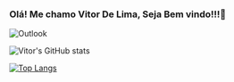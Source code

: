 
### Olá! Me chamo Vitor De Lima, Seja Bem vindo!!!👋
![Outlook](https://img.shields.io/badge/Microsoft_Outlook-0078D4?style=for-the-badge&logo=microsoft-outlook&logoColor=white)

![Vitor's GitHub stats](https://github-readme-stats.vercel.app/api?username=VlT0R&show_icons=true&theme=midnight-purple)      

[![Top Langs](https://github-readme-stats.vercel.app/api/top-langs/?username=VlT0R&layout=compact)](https://github.com/anuraghazra/github-readme-stats)


